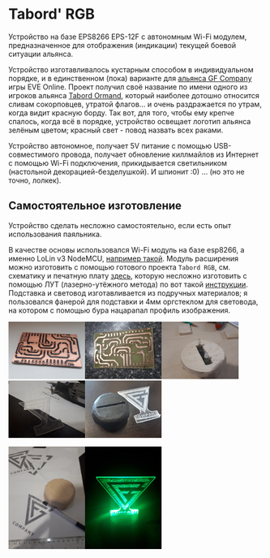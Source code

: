 # Tabord' RGB

Устройство на базе EPS8266 EPS-12F с автономным Wi-Fi модулем, предназначенное для отображения (индикации) текущей боевой ситуации альянса.

Устройство изготавливалось кустарным способом в индивидуальном порядке, и в единственном (пока) варианте для [альянса GF Company](https://zkillboard.com/alliance/99008697/) игры EVE Online. Проект получил своё название по имени одного из игроков альянса [Tabord Ormand](https://zkillboard.com/character/90763727/), который наиболее дотошно относится сливам сокорповцев, утратой флагов... и очень раздражается по утрам, когда видит красную борду. Так вот, для того, чтобы ему крепче спалось, когда всё в порядке, устройство освещает логотип альянса зелёным цветом; красный свет - повод назвать всех раками.

Устройство автономное, получает 5V питание с помощью USB-совместимого провода, получает обновление киллмайлов из Интернет с помощью Wi-Fi подключения, прикидывается светильником (настольной декорацией-безделушкой). И шпионит :0) ... (но это не точно, лолкек).

## Самостоятельное изготовление

Устройство сделать несложно самостоятельно, если есть опыт использования паяльника.

В качестве основы использовался Wi-Fi модуль на базе esp8266, а именно LoLin v3 NodeMCU, [например такой](http://roboparts.ru/products/nodemcu-ch340g). Модуль расширения можно изготовить с помощью готового проекта `Tabord RGB`, см. схематику и печатную плату [здесь](https://easyeda.com/search?wd=tabord), которую несложно изготовить с помощью ЛУТ (лазерно-утёжного метода) по вот такой [инструкции](https://habr.com/ru/post/451314/). Подставка и световод изготавливается из подручных материалов; я пользовался фанерой для подставки и 4мм оргстеклом для световода, на котором с помощью бура нацарапал профиль изображения.

<img src="https://raw.githubusercontent.com/Qandra-Si/tabord_rgb/master/imgs/20200303_093340.jpg" height="30%" width="30%"><img src="https://raw.githubusercontent.com/Qandra-Si/tabord_rgb/master/imgs/20200305_213225.jpg" height="30%" width="30%"><img src="https://raw.githubusercontent.com/Qandra-Si/tabord_rgb/master/imgs/20200306_220945.jpg" height="30%" width="30%"><img src="https://raw.githubusercontent.com/Qandra-Si/tabord_rgb/master/imgs/20200307_192643.jpg" height="30%" width="30%"><img src="https://raw.githubusercontent.com/Qandra-Si/tabord_rgb/master/imgs/20200309_171512.jpg" height="30%" width="30%">

<img src="https://raw.githubusercontent.com/Qandra-Si/tabord_rgb/master/imgs/20200307_182509.jpg" height="30%" width="30%"><img src="https://raw.githubusercontent.com/Qandra-Si/tabord_rgb/master/imgs/20200309_173135.jpg" height="30%" width="30%">
